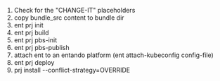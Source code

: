 1. Check for the "CHANGE-IT" placeholders
2. copy bundle_src content to bundle dir
3. ent prj init
4. ent prj build
5. ent prj pbs-init
6. ent prj pbs-publish
7. attach ent to an entando platform (ent attach-kubeconfig config-file)
8. ent prj deploy
9. prj install --conflict-strategy=OVERRIDE
